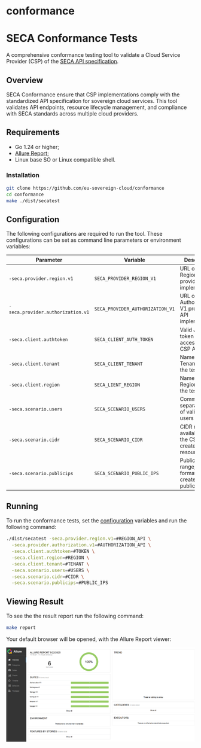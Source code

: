 # conformance
# SECA Conformance Tests

A comprehensive conformance testing tool to validate a Cloud Service Provider (CSP) of the [SECA API specification](https://spec.secapi.cloud).

## Overview

SECA Conformance ensure that CSP implementations comply with the standardized API specification for sovereign cloud services. This tool validates API endpoints, resource lifecycle management, and compliance with SECA standards across multiple cloud providers.

## Requirements

- Go 1.24 or higher;
- [Allure Report](https://allurereport.org/docs/install/);
- Linux base SO or Linux compatible shell.

### Installation

```bash
git clone https://github.com/eu-sovereign-cloud/conformance
cd conformance
make ./dist/secatest
```

## Configuration

The following configurations are required to run the tool. These configurations can be set as command line parameters or environment variables:


| Parameter                         | Variable                         | Description                                                 |
|-----------------------------------|----------------------------------|-------------------------------------------------------------|
| `-seca.provider.region.v1`        | `SECA_PROVIDER_REGION_V1`        | URL of a Region V1 provider API implementation              |
| `-seca.provider.authorization.v1` | `SECA_PROVIDER_AUTHORIZATION_V1` | URL of a Authorization V1 provider API implementation       |
| `-seca.client.authtoken`          | `SECA_CLIENT_AUTH_TOKEN`         | Valid JWT token to access the CSP API's                     |
| `-seca.client.tenant`             | `SECA_CLIENT_TENANT`             | Name of the Tenant used in the tests                        |
| `-seca.client.region`             | `SECA_LIENT_REGION`              | Name of the Region used in the tests                        |
| `-seca.scenario.users`            | `SECA_SCENARIO_USERS`            | Comma-separated list of valid CSP users                     | 
| `-seca.scenario.cidr`             | `SECA_SCENARIO_CIDR`             | CIDR range availabed in the CSP to create network resources |
| `-seca.scenario.publicips`        | `SECA_SCENARIO_PUBLIC_IPS`       | Public IPs range, in CIDR format, to create CSP public IP's |

## Running

To run the conformance tests, set the [configuration](#configuration) variables and run the following command:
```bash
./dist/secatest -seca.provider.region.v1=#REGION_API \
  -seca.provider.authorization.v1=#AUTHORIZATION_API \
  -seca.client.authtoken=#TOKEN \
  -seca.client.region=#REGION \
  -seca.client.tenant=#TENANT \
  -seca.scenario.users=#USERS \
  -seca.scenario.cidr=#CIDR \
  -seca.scenario.publicips=#PUBLIC_IPS
```

## Viewing Result
To see the the result report run the following command:
```bash
make report
```

Your default browser will be opened, with the Allure Report viewer:

![Viewer](docs/report-viewer.png)